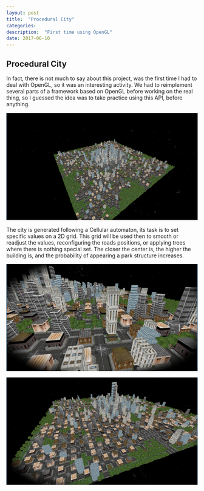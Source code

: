 ```yaml
---
layout: post
title:  "Procedural City"
categories: 
description:  "First time using OpenGL"
date: 2017-06-10 
---
```



## Procedural City

In fact, there is not much to say about this project, was the first time I had to deal with OpenGL, so it was an interesting activity.
We had to reimplement several parts of a framework based on OpenGL before working on the real thing, so I guessed the idea was to 
take practice using this API, before anything.



![My helpful screenshot](/assets/City/Screenshot_1.png)



The city is generated following a Cellular automaton, its task is to set specific values on a 2D grid.
This grid will be used then to smooth or readjust the values, reconfiguring the roads positions, or applying trees where there 
is nothing special set.
The closer the center is, the higher the building is, and the probability of appearing a park structure increases.


![My helpful screenshot](/assets/City/Screenshot_2.png)

![My helpful screenshot](/assets/City/Screenshot_3.png)


